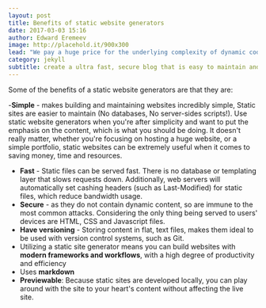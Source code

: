 ```yaml
---
layout: post
title: Benefits of static website generators
date: 2017-03-03 15:16
author: Edward Eremeev
image: http://placehold.it/900x300
lead: "We pay a huge price for the underlying complexity of dynamic code running on a server for every request - a price we could avoid paying entirely when this kind of complexity is not needed."
category: jekyll
subtitle: create a ultra fast, secure blog that is easy to maintain and easy to scale
---
```



Some of the benefits of a static website generators are that they are:

-**Simple** - makes building and maintaining websites incredibly simple, Static sites are easier to maintain (No databases, No server-sides scripts!). Use static website generators when you're after simplicity and want to put the emphasis on the content, which is what you should be doing. It doesn't really matter, whether you're focusing on hosting a huge website, or a simple portfolio, static websites can be extremely useful when it comes to saving money, time and resources.
- **Fast** - Static files can be served fast. There is no database or templating layer that slows requests down. Additionally, web servers will automatically set cashing headers (such as Last-Modified) for static files, which reduce bandwidth usage.
- **Secure** - as they do not contain dynamic content, so are immune to the most common attacks. Considering the only thing being served to users' devices are HTML, CSS and Javascript files.
- **Have versioning** - Storing content in flat, text files, makes them ideal to be used with version control systems, such as Git.
- Utilizing a static site generator means you can build websites with **modern frameworks and workflows**, with a high degree of productivity and efficiency
- Uses **markdown**
- **Previewable**: Because static sites are developed locally, you can play around with the site to your heart's content without affecting the live site.
